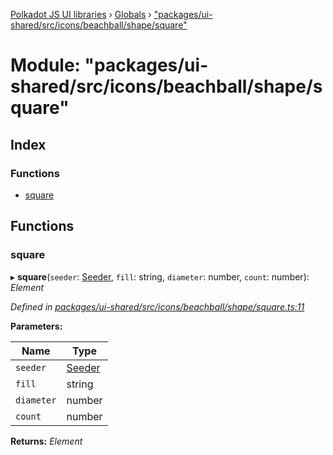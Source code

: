 [Polkadot JS UI libraries](../README.md) › [Globals](../globals.md) › ["packages/ui-shared/src/icons/beachball/shape/square"](_packages_ui_shared_src_icons_beachball_shape_square_.md)

# Module: "packages/ui-shared/src/icons/beachball/shape/square"

## Index

### Functions

* [square](_packages_ui_shared_src_icons_beachball_shape_square_.md#square)

## Functions

###  square

▸ **square**(`seeder`: [Seeder](_packages_ui_shared_src_icons_beachball_types_.md#seeder), `fill`: string, `diameter`: number, `count`: number): *Element*

*Defined in [packages/ui-shared/src/icons/beachball/shape/square.ts:11](https://github.com/polkadot-js/ui/blob/9768383b/packages/ui-shared/src/icons/beachball/shape/square.ts#L11)*

**Parameters:**

Name | Type |
------ | ------ |
`seeder` | [Seeder](_packages_ui_shared_src_icons_beachball_types_.md#seeder) |
`fill` | string |
`diameter` | number |
`count` | number |

**Returns:** *Element*
